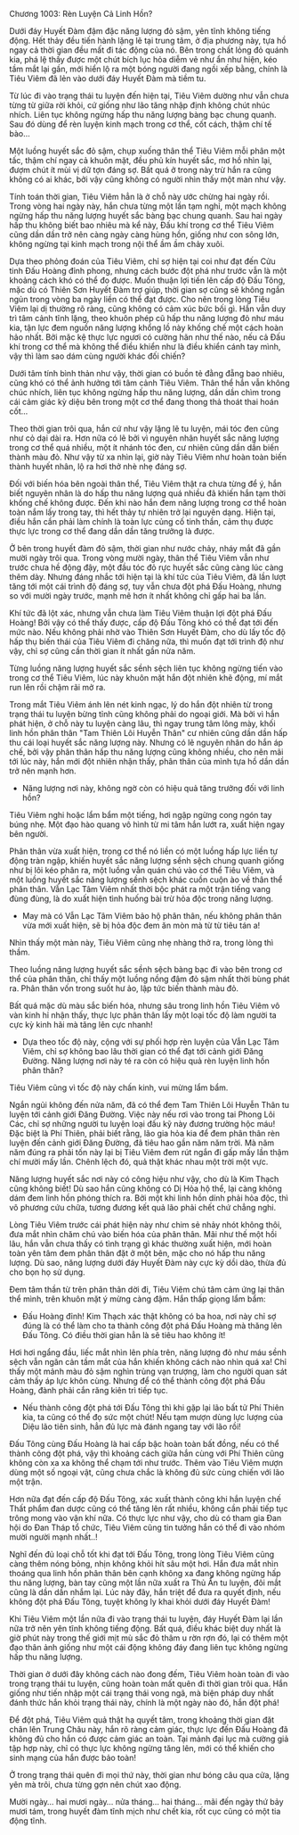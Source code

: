 




Chương 1003: Rèn Luyện Cả Linh Hồn?


Dưới đáy Huyết Đàm đậm đặc năng lượng đỏ sậm, yên tĩnh không tiếng động. Hết thảy đều tiến hành lặng lẽ tại trung tâm, ở địa phương này, tựa hồ ngay cả thời gian đều mất đi tác động của nó. Bên trong chất lỏng đỏ quánh kia, phá lệ thấy được một chút bích lục hỏa diễm vẻ như ẩn như hiện, kéo tầm mắt lại gần, mới hiển lộ ra một bóng người đang ngồi xếp bằng, chính là Tiêu Viêm đã lẻn vào dưới đáy Huyết Đàm mà tiềm tu.

Từ lúc đi vào trạng thái tu luyện đến hiện tại, Tiêu Viêm dường như vẫn chưa từng từ giữa rời khỏi, cứ giống như lão tăng nhập định không chút nhúc nhích. Liên tục không ngừng hấp thu năng lượng bàng bạc chung quanh. Sau đó dùng để rèn luyện kinh mạch trong cơ thể, cốt cách, thậm chí tế bào…

Một luồng huyết sắc đỏ sậm, chụp xuống thân thể Tiêu Viêm mỗi phân một tấc, thậm chí ngay cả khuôn mặt, đều phủ kín huyết sắc, mơ hồ nhìn lại, đượm chút ít mùi vị dữ tợn đáng sợ. Bất quá ở trong này trừ hắn ra cũng không có ai khác, bởi vậy cũng không có người nhìn thấy một màn như vậy.

Tính toán thời gian, Tiêu Viêm hẳn là ở chỗ này ước chừng hai ngày rồi. Trong vòng hai ngày này, hắn chưa từng một lần tạm nghỉ, một mạch không ngừng hấp thu năng lượng huyết sắc bàng bạc chung quanh. Sau hai ngày hấp thu không biết bao nhiêu mà kể này, Đấu khí trong cơ thể Tiêu Viêm cũng dần dần trở nên càng ngày càng hùng hồn, giống như con sông lớn, không ngừng tại kinh mạch trong nội thể ầm ầm chảy xuôi.

Dựa theo phỏng đoán của Tiêu Viêm, chỉ sợ hiện tại coi như đạt đến Cửu tinh Đấu Hoàng đỉnh phong, nhưng cách bước đột phá như trước vẫn là một khoảng cách khó có thể đo được. Muốn thuận lợi tiến lên cấp độ Đấu Tông, mặc dù có Thiên Sơn Huyết Đàm trợ giúp, thời gian sợ cũng sẽ không ngắn ngủn trong vòng ba ngày liền có thể đạt được. Cho nên trong lòng Tiêu Viêm lại dị thường rõ ràng, cũng không có cảm xúc bức bối gì. Hắn vẫn duy trì tâm cảnh tĩnh lặng, theo khuôn phép cũ hấp thu năng lượng đỏ như máu kia, tận lực đem nguồn năng lượng khổng lồ này khống chế một cách hoàn hảo nhất. Bởi mặc kệ thực lực ngươi có cường hãn như thế nào, nếu cả Đấu khí trong cơ thể mà không thể điều khiển như là điều khiển cánh tay mình, vậy thì làm sao dám cùng người khác đối chiến?

Dưới tâm tính bình thản như vậy, thời gian có buồn tẻ đằng đẵng bao nhiêu, cũng khó có thể ảnh hưởng tới tâm cảnh Tiêu Viêm. Thân thể hắn vẫn không chúc nhích, liên tục không ngừng hấp thu năng lượng, dần dần chìm trong cái cảm giác kỳ diệu bên trong một cơ thể đang thong thả thoát thai hoán cốt...

Theo thời gian trôi qua, hắn cứ như vậy lặng lẽ tu luyện, mái tóc đen cũng như cỏ dại dài ra. Hơn nữa có lẽ bởi vì nguyên nhân huyết sắc năng lượng trong cơ thể quá nhiều, một ít nhánh tóc đen, cư nhiên cũng dần dần biến thành màu đỏ. Như vậy từ xa nhìn lại, giờ này Tiêu Viêm như hoàn toàn biến thành huyết nhân, lộ ra hơi thở nhè nhẹ đáng sợ.

Đối với biến hóa bên ngoài thân thể, Tiêu Viêm thật ra chưa từng để ý, hắn biết nguyên nhân là do hấp thu năng lượng quá nhiều đã khiến hắn tạm thời khống chế không được. Đến khi nào hắn đem năng lượng trong cơ thể hoàn toàn nắm lấy trong tay, thì hết thảy tự nhiên trở lại nguyên dạng. Hiện tại, điều hắn cần phải làm chính là toàn lực củng cố tinh thần, cảm thụ được thực lực trong cơ thể đang dần dần tăng trưởng là được.

Ở bên trong huyết đàm đỏ sậm, thời gian như nước chảy, nháy mắt đã gần mười ngày trôi qua. Trong vòng mười ngày, thân thể Tiêu Viêm vẫn như trước chưa hề động đậy, một đầu tóc đỏ rực huyết sắc cũng càng lúc càng thêm dày. Nhưng đáng nhắc tới hiện tại là khí tức của Tiêu Viêm, đã lần lượt tăng tới một cái trình độ đáng sợ, tuy vẫn chưa đột phá Đấu Hoàng, nhưng so với mười ngày trước, mạnh mẽ hơn ít nhất không chỉ gấp hai ba lần.

Khí tức đã lột xác, nhưng vẫn chưa làm Tiêu Viêm thuận lợi đột phá Đấu Hoàng! Bởi vậy có thể thấy được, cấp độ Đấu Tông khó có thể đạt tới đến mức nào. Nếu không phải nhờ vào Thiên Sơn Huyết Đàm, cho dù lấy tốc độ hấp thụ biến thái của Tiêu Viêm đi chăng nữa, thì muốn đạt tới trình độ như vậy, chỉ sợ cũng cần thời gian ít nhất gần nửa năm.

Từng luồng năng lượng huyết sắc sềnh sệch liên tục không ngừng tiến vào trong cơ thể Tiêu Viêm, lúc này khuôn mặt hắn đột nhiên khẽ động, mí mắt run lên rồi chậm rãi mở ra.

Trong mắt Tiêu Viêm ánh lên nét kinh ngạc, lý do hắn đột nhiên từ trong trạng thái tu luyện bừng tỉnh cũng không phải do ngoại giới. Mà bởi vì hắn phát hiện, ở chỗ này tu luyện càng lâu, thì ngay trung tâm lông mày, khối linh hồn phân thân "Tam Thiên Lôi Huyễn Thân" cư nhiên cũng dần dần hấp thu cái loại huyết sắc năng lượng này. Nhưng có lẽ nguyên nhân do hắn áp chế, bởi vậy phân thân hấp thu năng lượng cũng không nhiều, cho nên mãi tới lúc này, hắn mới đột nhiên nhận thấy, phân thân của mình tựa hồ dần dần trở nên mạnh hơn.

- Năng lượng nơi này, không ngờ còn có hiệu quả tăng trưởng đối với linh hồn?

Tiêu Viêm nghi hoặc lẩm bẩm một tiếng, hơi ngập ngừng cong ngón tay búng nhẹ. Một đạo hào quang vô hình từ mi tâm hắn lướt ra, xuất hiện ngay bên người.

Phân thân vừa xuất hiện, trong cơ thể nó liền có một luồng hấp lực liền tự động tràn ngập, khiến huyết sắc năng lượng sềnh sệch chung quanh giống như bị lôi kéo phân ra, một luồng vẫn quán chú vào cơ thể Tiêu Viêm, và một luồng huyết sắc năng lượng sềnh sệch khác cuồn cuộn ào về thân thể phân thân. Vẫn Lạc Tâm Viêm nhất thời bộc phát ra một trận tiếng vang đùng đùng, là do xuất hiện tình huống bài trừ hỏa độc trong năng lượng.

- May mà có Vẫn Lạc Tâm Viêm bảo hộ phân thân, nếu không phân thân vừa mới xuất hiện, sẽ bị hỏa độc đem ăn mòn mà từ từ tiêu tán a!

Nhìn thấy một màn này, Tiêu Viêm cũng nhẹ nhàng thở ra, trong lòng thì thầm.

Theo luồng năng lượng huyết sắc sềnh sệch bàng bạc đi vào bên trong cơ thể của phân thân, chỉ thấy một luồng nồng đậm đỏ sậm nhất thời bùng phát ra. Phân thân vốn trong suốt hư ảo, lập tức biến thành màu đỏ.

Bất quá mặc dù màu sắc biến hóa, nhưng sâu trong linh hồn Tiêu Viêm vô vàn kinh hỉ nhận thấy, thực lực phân thân lấy một loại tốc độ làm người ta cực kỳ kinh hãi mà tăng lên cực nhanh!

- Dựa theo tốc độ này, cộng với sự phối hợp rèn luyện của Vẫn Lạc Tâm Viêm, chỉ sợ không bao lâu thời gian có thể đạt tới cảnh giới Đăng Đường. Năng lượng nơi này té ra còn có hiệu quả rèn luyện linh hồn phân thân?

Tiêu Viêm cũng vì tốc độ này chấn kinh, vui mừng lẩm bẩm.

Ngắn ngủi không đến nửa năm, đã có thể đem Tam Thiên Lôi Huyễn Thân tu luyện tới cảnh giới Đăng Đường. Việc này nếu rơi vào trong tai Phong Lôi Các, chỉ sợ những người tu luyện loại đấu kỹ này đương trường hộc máu! Đặc biệt là Phí Thiên, phải biết rằng, lão gia hỏa kia để đem phân thân rèn luyện đến cảnh giới Đăng Đường, đã tiêu hao gần năm năm trời. Mà năm năm đúng ra phải tốn này lại bị Tiêu Viêm đem rút ngắn đi gấp mấy lần thậm chí mười mấy lần. Chênh lệch đó, quả thật khác nhau một trời một vực.

Năng lượng huyết sắc nơi này có công hiệu như vậy, cho dù là Kim Thạch cũng không biết! Dù sao hắn cũng không có Dị Hỏa hộ thể, lại càng không dám đem linh hồn phóng thích ra. Bởi một khi linh hồn dính phải hỏa độc, thì vô phương cứu chữa, tương đương kết quả lão phải chết chứ chẳng nghi.

Lòng Tiêu Viêm trước cái phát hiện này như chim sẻ nhảy nhót không thôi, đưa mắt nhìn chăm chú vào biến hóa của phân thân. Mãi như thế một hồi lâu, hắn vẫn chưa thấy có tình trạng gì khác thường xuất hiện, mới hoàn toàn yên tâm đem phân thân đặt ở một bên, mặc cho nó hấp thu năng lượng. Dù sao, năng lượng dưới đáy Huyết Đàm này cực kỳ dồi dào, thừa đủ cho bọn họ sử dụng.

Đem tâm thần từ trên phân thân dời đi, Tiêu Viêm chú tâm cảm ứng lại thân thể mình, trên khuôn mặt ý mừng càng đậm. Hắn thấp giọng lẩm bẩm:

- Đấu Hoàng đỉnh! Kim Thạch xác thật không có ba hoa, nơi này chỉ sợ đúng là có thể làm cho ta thành công đột phá Đấu Hoàng mà thăng lên Đấu Tông. Có điều thời gian hẳn là sẽ tiêu hao không ít!

Hơi hơi ngẩng đầu, liếc mắt nhìn lên phía trên, năng lượng đỏ như máu sềnh sệch vẫn ngăn cản tầm mắt của hắn khiến không cách nào nhìn quá xa! Chỉ thấy một mảnh màu đỏ sậm nghìn trùng vạn trượng, làm cho người quan sát cảm thấy áp lực khôn cùng. Nhưng để có thể thành công đột phá Đấu Hoàng, đành phải cắn răng kiên trì tiếp tục.

- Nếu thành công đột phá tới Đấu Tông thì khi gặp lại lão bất tử Phí Thiên kia, ta cũng có thể đọ sức một chút! Nếu tạm mượn dùng lực lượng của Diệu lão tiên sinh, hẳn đủ lực mà đánh ngang tay với lão rồi!

Đấu Tông cùng Đấu Hoàng là hai cấp bậc hoàn toàn bất đồng, nếu có thể thành công đột phá, vậy thì khoảng cách giữa hắn cùng với Phí Thiên cũng không còn xa xa không thể chạm tới như trước. Thêm vào Tiêu Viêm mượn dùng một số ngoại vật, cũng chưa chắc là không đủ sức cùng chiến với lão một trận.

Hơn nữa đạt đến cấp độ Đấu Tông, xác xuất thành công khi hắn luyện chế Thất phẩm đan dược cũng có thể tăng lên rất nhiều, không cần phải tiếp tục trông mong vào vận khí nữa. Có thực lực như vậy, cho dù có tham gia Đan hội do Đan Tháp tổ chức, Tiêu Viêm cũng tin tưởng hắn có thể đi vào nhóm mười người mạnh nhất..!

Nghĩ đến đủ loại chỗ tốt khi đạt tới Đấu Tông, trong lòng Tiêu Viêm cũng càng thêm nóng bỏng, nhịn không khỏi hít sâu một hơi. Hắn đưa mắt nhìn thoáng qua linh hồn phân thân bên cạnh không xa đang không ngừng hấp thu năng lượng, bàn tay cũng một lần nữa xuất ra Thủ Ấn tu luyện, đôi mắt cũng là dần dần nhắm lại. Lúc này đây, hắn triệt để đưa ra quyết định, nếu không đột phá Đấu Tông, tuyệt không ly khai khỏi dưới đáy Huyết Đàm!

Khi Tiêu Viêm một lần nữa đi vào trạng thái tu luyện, đáy Huyết Đàm lại lần nữa trở nên yên tĩnh không tiếng động. Bất quá, điều khác biệt duy nhất là giờ phút này trong thế giới mịt mù sắc đỏ thâm u rờn rợn đó, lại có thêm một đạo thân ảnh giống như một cái động không đáy đang liên tục không ngừng hấp thu năng lượng.

Thời gian ở dưới đây không cách nào đong đếm, Tiêu Viêm hoàn toàn đi vào trong trạng thái tu luyện, cũng hoàn toàn mất quên đi thời gian trôi qua. Hắn giống như tiến nhập một cái trạng thái vong ngã, mà biện pháp duy nhất đánh thức hắn khỏi trạng thái này, chính là một ngày nào đó, hắn đột phá!

Để đột phá, Tiêu Viêm quả thật hạ quyết tâm, trong khoảng thời gian đặt chân lên Trung Châu này, hắn rõ ràng cảm giác, thực lực đến Đấu Hoàng đã không đủ cho hắn có được cảm giác an toàn. Tại mảnh đại lục mà cường giả tập hợp này, chỉ có thực lực không ngừng tăng lên, mới có thể khiến cho sinh mạng của hắn được bảo toàn!

Ở trong trạng thái quên đi mọi thứ này, thời gian như bóng câu qua cửa, lặng yên mà trôi, chưa từng gợn nên chút xao động.

Mười ngày… hai mươi ngày… nửa tháng… hai tháng... mãi đến ngày thứ bảy mươi tám, trong huyết đàm tĩnh mịch như chết kia, rốt cục cũng có một tia động tĩnh.





